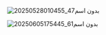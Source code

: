 ![بدون اسم47_20250528010455](https://github.com/user-attachments/assets/b62de6fe-e762-4e5c-b218-330f23c36a82)


![بدون اسم61_20250605175445](https://github.com/user-attachments/assets/c7aa5e14-5be7-405d-b1f3-2c29147e2566)
